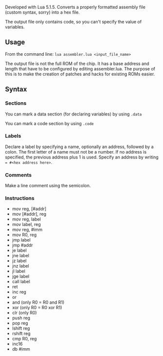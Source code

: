 Developed with Lua 5.1.5. Converts a properly formatted assembly file (custom syntax, sorry) into a hex file.

The output file only contains code, so you can't specify the value of variables.

## Usage
From the command line: ```lua assembler.lua <input_file_name>```

The output file is not the full ROM of the chip. It has a base address and length that have to be configured by editing assembler.lua. The purpose of this is to make the creation of patches and hacks for existing ROMs easier.

## Syntax
### Sections
You can mark a data section (for declaring variables) by using ```.data```

You can mark a code section by using ```.code```

### Labels
Declare a label by specifying a name, optionally an address, followed by a colon. The first letter of a name must not be a number. If no address is specified, the previous address plus 1 is used. Specify an address by writing ```= #<hex address here>```.

### Comments
Make a line comment using the semicolon.

### Instructions
* mov reg, [#addr]
* mov [#addr], reg
* mov reg, label
* mov label, reg
* mov reg, #imm
* mov R0, reg
* jmp label
* jmp #addr
* je label
* jne label
* jz label
* jnz label
* jl label
* jge label
* call label
* ret
* inc reg
* or
* and (only R0 = R0 and R1)
* xor (only R0 = R0 xor R1)
* clr (only R0)
* push reg
* pop reg
* lshift reg
* rshift reg
* cmp R0, reg
* inc16
* db #imm
